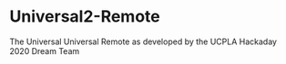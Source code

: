 # Universal2-Remote
The Universal Universal Remote as developed by the UCPLA Hackaday 2020 Dream Team
